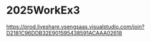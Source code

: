 # 2025WorkEx3
https://prod.liveshare.vsengsaas.visualstudio.com/join?D2181C96DDB32E901595438591ACAAA02618

